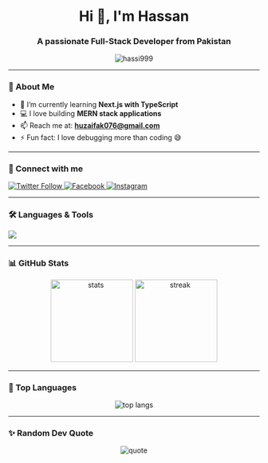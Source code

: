 <h1 align="center">Hi 👋, I'm Hassan</h1>
<h3 align="center">A passionate Full-Stack Developer from Pakistan</h3>

<p align="center">
  <img src="https://komarev.com/ghpvc/?username=hassi999&label=Profile%20views&color=0e75b6&style=flat" alt="hassi999" />
</p>

---

### 🌟 About Me  
- 🌱 I’m currently learning **Next.js with TypeScript**  
- 💻 I love building **MERN stack applications**  
- 📫 Reach me at: **huzaifak076@gmail.com**  
- ⚡ Fun fact: I love debugging more than coding 😅  

---
### 🤝 Connect with me  
<p align="left">
<a href="https://twitter.com/hassi_999" target="blank">
  <img src="https://img.shields.io/twitter/follow/hassi_999?logo=twitter&style=for-the-badge" alt="Twitter Follow" />
</a>
<a href="https://fb.com/profile.php?id=100037098759322" target="blank">
  <img src="https://img.shields.io/badge/Facebook-%231877F2.svg?&style=for-the-badge&logo=facebook&logoColor=white" alt="Facebook"/>
</a>
<a href="https://instagram.com/hassi_999" target="blank">
  <img src="https://img.shields.io/badge/Instagram-%23E4405F.svg?&style=for-the-badge&logo=instagram&logoColor=white" alt="Instagram"/>
</a>
</p>

---

### 🛠️ Languages & Tools  
<p align="left">
  <img src="https://skillicons.dev/icons?i=html,css,js,react,nextjs,nodejs,express,mongodb,tailwind,git,cpp" />
</p>

---

### 📊 GitHub Stats  
<p align="center">
  <img src="https://github-readme-stats.vercel.app/api?username=hassi999&show_icons=true&theme=radical" alt="stats" height="165"/>
  <img src="https://github-readme-streak-stats.herokuapp.com/?user=hassi999&theme=radical" alt="streak" height="165"/>
</p>

---

### 🚀 Top Languages  
<p align="center">
  <img src="https://github-readme-stats.vercel.app/api/top-langs/?username=hassi999&layout=compact&theme=radical" alt="top langs" />
</p>

---

### ✨ Random Dev Quote  
<p align="center">
  <img src="https://quotes-github-readme.vercel.app/api?type=horizontal&theme=radical" alt="quote"/>
</p>


